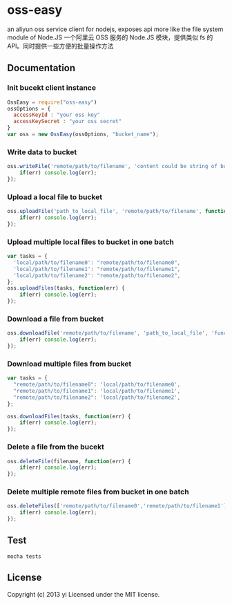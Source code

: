 # oss-easy

an aliyun oss service client for nodejs, exposes api more like the file system module of Node.JS
一个阿里云 OSS 服务的 Node.JS 模块，提供类似 fs 的 API。同时提供一些方便的批量操作方法

## Documentation

### Init bucekt client instance
```javascript
OssEasy = require("oss-easy")
ossOptions = {
  accessKeyId : "your oss key"
  accessKeySecret : "your oss secret"
}
var oss = new OssEasy(ossOptions, "bucket_name");
```

### Write data to bucket
```javascript
oss.writeFile('remote/path/to/filename', 'content could be string of buffer', function(err) {
    if(err) console.log(err);
});
```

### Upload a local file to bucket
```javascript
oss.uploadFile('path_to_local_file', 'remote/path/to/filename', function(err) {
    if(err) console.log(err);
});
```

### Upload multiple local files to bucket in one batch
```javascript
var tasks = {
  'local/path/to/filename0': "remote/path/to/filename0",
  'local/path/to/filename1': "remote/path/to/filename1",
  'local/path/to/filename2': "remote/path/to/filename2",
};
oss.uploadFiles(tasks, function(err) {
    if(err) console.log(err);
});
```

### Download a file from bucket
```javascript
oss.downloadFile('remote/path/to/filename', 'path_to_local_file', 'function(err) {
    if(err) console.log(err);
});
```

### Download multiple files from bucket
```javascript
var tasks = {
  "remote/path/to/filename0": 'local/path/to/filename0',
  "remote/path/to/filename1": 'local/path/to/filename1',
  "remote/path/to/filename2": 'local/path/to/filename2',
};

oss.downloadFiles(tasks, function(err) {
    if(err) console.log(err);
});
```

### Delete a file from the bucekt
```javascript
oss.deleteFile(filename, function(err) {
    if(err) console.log(err);
});
```

### Delete multiple remote files from bucket in one batch
```javascript
oss.deleteFiles(['remote/path/to/filename0','remote/path/to/filename1'], function(err) {
    if(err) console.log(err);
});
```

## Test

```
mocha tests
```


## License
Copyright (c) 2013 yi
Licensed under the MIT license.
